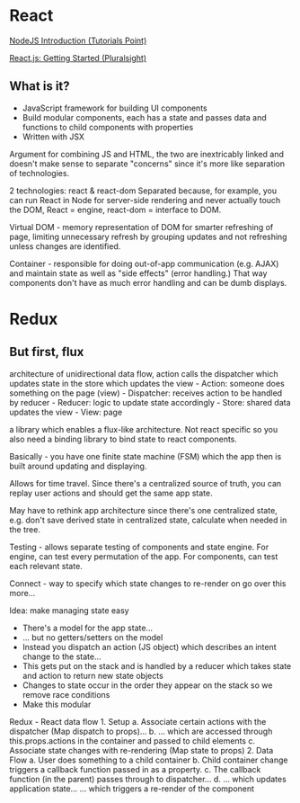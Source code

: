 # React

[NodeJS Introduction (Tutorials Point)](https://www.tutorialspoint.com/nodejs/nodejs_introduction.htm)

[React.js: Getting Started (Pluralsight)](https://app.pluralsight.com/library/courses/react-js-getting-started/table-of-contents)

## What is it?
- JavaScript framework for building UI components
- Build modular components, each has a state and passes data and functions to child components with properties
- Written with JSX

Argument for combining JS and HTML, the two are inextricably linked and doesn't make sense to separate "concerns" since it's more like separation of technologies.

2 technologies: react & react-dom
Separated because, for example, you can run React in Node for server-side rendering and never actually touch the DOM, React = engine, react-dom = interface to DOM.

Virtual DOM - memory representation of DOM for smarter refreshing of page, limiting unnecessary refresh by grouping updates and not refreshing unless changes are identified.

Container - responsible for doing out-of-app communication (e.g. AJAX) and maintain state as well as "side effects" (error handling.) That way components don't have as much error handling and can be dumb displays.


# Redux

## But first, flux
 architecture of unidirectional data flow, action calls the dispatcher which updates state in the store which updates the view
	- Action: someone does something on the page (view)
	- Dispatcher: receives action to be handled by reducer
	- Reducer: logic to update state accordingly
	- Store: shared data updates the view
	- View: page

a library which enables a flux-like architecture. Not react specific so you also need a binding library to bind state to react components.

Basically - you have one finite state machine (FSM) which the app then is built around updating and displaying.

Allows for time travel. Since there's a centralized source of truth, you can replay user actions and should get the same app state.

May have to rethink app architecture since there's one centralized state, e.g. don't save derived state in centralized state, calculate when needed in the tree.

Testing - allows separate testing of components and state engine. For engine, can test every permutation of the app. For components, can test each relevant state. 

Connect - way to specify which state changes to re-render on go over this more…

Idea: make managing state easy

  - There's a model for the app state…
  - … but no getters/setters on the model
  - Instead you dispatch an action (JS object) which describes an intent change to the state…
  - This gets put on the stack and is handled by a reducer which takes state and action to return new state objects
  - Changes to state occur in the order they appear on the stack so we remove race conditions
  - Make this modular

Redux - React data flow
	1. Setup
		a. Associate certain actions with the dispatcher (Map dispatch to props)…
		b. … which are accessed through this.props.actions in the container and passed to child elements
		c. Associate state changes with re-rendering (Map state to props)
	2. Data Flow
		a. User does something to a child container
		b. Child container change triggers a callback function passed in as a property.
		c. The callback function (in the parent) passes through to dispatcher…
		d. … which updates application state…
… which triggers a re-render of the component